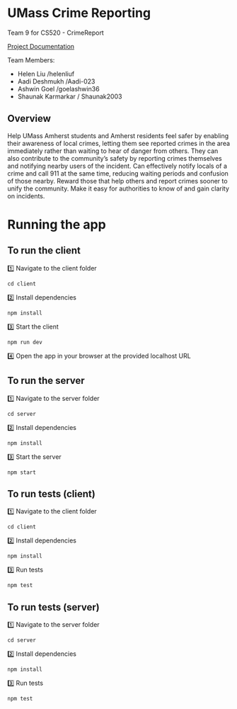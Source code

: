 # UMass Crime Reporting

Team 9 for CS520 - CrimeReport

[Project Documentation](https://docs.google.com/document/d/1VOLu8X_YA0ul3Xrad_Op9eLWPOiUKOJh2-yxxpgD0y4/edit?usp=sharing)


Team Members:
- Helen Liu /helenliuf	
- Aadi Deshmukh /Aadi-023	
- Ashwin Goel /goelashwin36	
- Shaunak Karmarkar / Shaunak2003


## Overview
Help UMass Amherst students and Amherst residents feel safer by enabling their awareness of local crimes, letting them see reported crimes in the area immediately rather than waiting to hear of danger from others. They can also contribute to the community’s safety by reporting crimes themselves and notifying nearby users of the incident. Can effectively notify locals of a crime and call 911 at the same time, reducing waiting periods and confusion of those nearby. Reward those that help others and report crimes sooner to unify the community. Make it easy for authorities to know of and gain clarity on incidents.

# Running the app
## To run the client 
1️⃣ Navigate to the client folder

    cd client

2️⃣ Install dependencies

    npm install

3️⃣ Start the client

    npm run dev

4️⃣ Open the app in your browser at the provided localhost URL

## To run the server
1️⃣ Navigate to the server folder

    cd server

2️⃣ Install dependencies

    npm install

3️⃣ Start the server

    npm start

## To run tests (client)

1️⃣ Navigate to the client folder

    cd client

2️⃣ Install dependencies

    npm install

3️⃣ Run tests

    npm test

## To run tests (server)

1️⃣ Navigate to the server folder

    cd server

2️⃣ Install dependencies

    npm install

3️⃣ Run tests

    npm test
